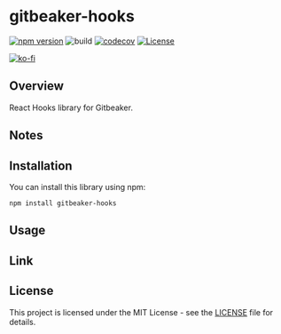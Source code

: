 # gitbeaker-hooks

[![npm version](https://badge.fury.io/js/gitbeaker-hooks.svg)](https://badge.fury.io/js/gitbeaker-hooks)
![build](https://github.com/ryohidaka/gitbeaker-hooks/workflows/Build/badge.svg)
[![codecov](https://codecov.io/gh/ryohidaka/gitbeaker-hooks/graph/badge.svg?token=RHP9TB2F51)](https://codecov.io/gh/ryohidaka/gitbeaker-hooks)
[![License](https://img.shields.io/badge/license-MIT-blue.svg)](https://opensource.org/licenses/MIT)

[![ko-fi](https://ko-fi.com/img/githubbutton_sm.svg)](https://ko-fi.com/B0B6TVH92)

## Overview

React Hooks library for Gitbeaker.

## Notes

## Installation

You can install this library using npm:

```shell
npm install gitbeaker-hooks
```

## Usage

## Link

## License

This project is licensed under the MIT License - see the [LICENSE](LICENSE) file for details.
